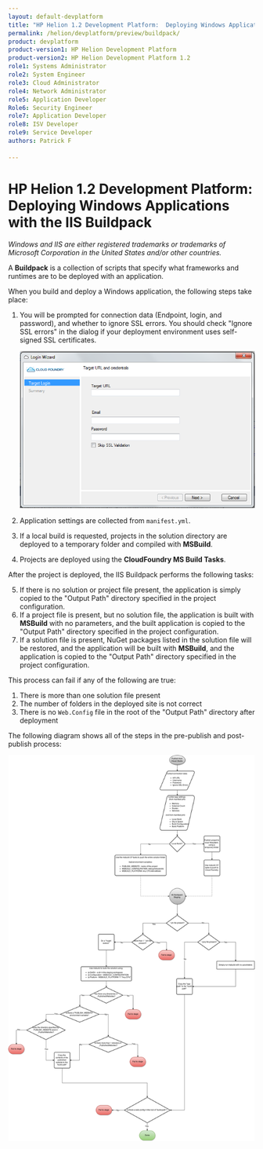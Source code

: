 ```yaml
---
layout: default-devplatform
title: "HP Helion 1.2 Development Platform:  Deploying Windows Applications with the IIS Buildpack"
permalink: /helion/devplatform/preview/buildpack/
product: devplatform
product-version1: HP Helion Development Platform
product-version2: HP Helion Development Platform 1.2
role1: Systems Administrator 
role2: System Engineer
role3: Cloud Administrator
role4: Network Administrator
role5: Application Developer
Role6: Security Engineer
role7: Application Developer 
role8: ISV Developer
role9: Service Developer
authors: Patrick F

---
```

<!--UNDER REVISION-->

# HP Helion 1.2 Development Platform: Deploying Windows Applications with the IIS Buildpack

*Windows and IIS are either registered trademarks or trademarks of Microsoft Corporation in the United States and/or other countries.*

A **Buildpack** is a collection of scripts that specify what frameworks and runtimes are to be deployed with an application. 

When you build and deploy a Windows application, the following steps take place:

1. You will be prompted for connection data (Endpoint, login, and password), and whether to ignore SSL errors. You should check "Ignore SSL errors" in the dialog if your deployment environment uses self-signed SSL certificates.

	<img src="media/windows_publish_credentials.png" />
2. Application settings are collected from <code>manifest.yml</code>.
3. If a local build is requested, projects in the solution directory are deployed to a temporary folder and compiled with **MSBuild**.
4. Projects are deployed using the **CloudFoundry MS Build Tasks**.

After the project is deployed, the IIS Buildpack performs the following tasks:

5. If there is no solution or project file present, the application is simply copied to the "Output Path" directory specified in the project configuration.
6. If a project file is present, but no solution file, the application is built with **MSBuild** with no parameters, and the built application is copied to the "Output Path" directory specified in the project configuration.
7. If a solution file is present, NuGet packages listed in the solution file will be restored, and the application will be built with **MSBuild**, and the application is copied to the "Output Path" directory specified in the project configuration.


This process can fail if any of the following are true:

1. There is more than one solution file present
2. The number of folders in the deployed site is not correct
3. There is no <code>Web.Config</code> file in the root of the "Output Path" directory after deployment

The following diagram shows all of the steps in the pre-publish and post-publish process:

<img src="media/windows_publish_flowchart.png" />
